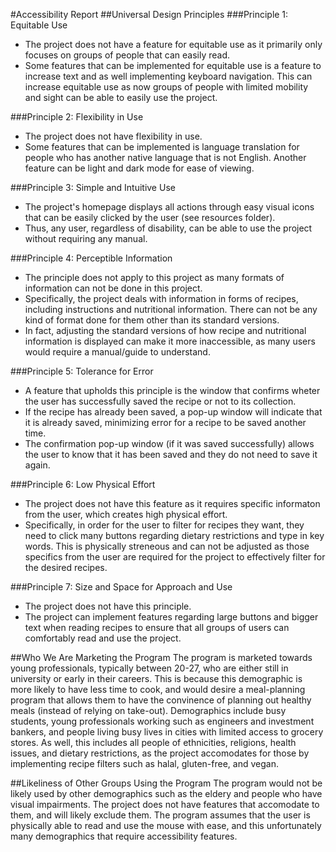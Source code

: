 #Accessibility Report
##Universal Design Principles
###Principle 1: Equitable Use
- The project does not have a feature for equitable use as it primarily only focuses on groups of people that can easily read. 
- Some features that can be implemented for equitable use is a feature to increase text and as well implementing keyboard navigation. This can increase equitable use as now groups of people with limited mobility and sight can be able to easily use the project.

###Principle 2: Flexibility in Use
- The project does not have flexibility in use.
- Some features that can be implemented is language translation for people who has another native language that is not English. Another feature can be light and dark mode for ease of viewing.
  
###Principle 3: Simple and Intuitive Use
- The project's homepage displays all actions through easy visual icons that can be easily clicked by the user (see resources folder).
- Thus, any user, regardless of disability, can be able to use the project without requiring any manual.

###Principle 4: Perceptible Information
- The principle does not apply to this project as many formats of information can not be done in this project.
- Specifically, the project deals with information in forms of recipes, including instructions and nutritional information. There can not be any kind of format done for them other than its standard versions.
- In fact, adjusting the standard versions of how recipe and nutritional information is displayed can make it more inaccessible, as many users would require a manual/guide to understand.
  
###Principle 5: Tolerance for Error
- A feature that upholds this principle is the window that confirms wheter the user has successfully saved the recipe or not to its collection.
- If the recipe has already been saved, a pop-up window will indicate that it is already saved, minimizing error for a recipe to be saved another time.
- The confirmation pop-up window (if it was saved successfully) allows the user to know that it has been saved and they do not need to save it again.
  
###Principle 6: Low Physical Effort
- The project does not have this feature as it requires specific informaton from the user, which creates high physical effort.
- Specifically, in order for the user to filter for recipes they want, they need to click many buttons regarding dietary restrictions and type in key words. This is physically streneous and can not be adjusted as those specifics from the user are required for the project to effectively filter for the desired recipes.
  
###Principle 7: Size and Space for Approach and Use
- The project does not have this principle.
- The project can implement features regarding large buttons and bigger text when reading recipes to ensure that all groups of users can comfortably read and use the project.
 
##Who We Are Marketing the Program 
The program is marketed towards young professionals, typically between 20-27, who are either still in university or early in their careers. This is because this demographic is more likely to have less time to cook, and would desire a meal-planning program that allows them to have the convinence of planning out healthy meals (instead of relying on take-out). Demographics include busy students, young professionals working such as engineers and investment bankers, and people living busy lives in cities with limited access to grocery stores. As well, this includes all people of ethnicities, religions, health issues, and dietary restrictions, as the project accomodates for those by implementing recipe filters such as halal, gluten-free, and vegan. 

##Likeliness of Other Groups Using the Program
The program would not be likely used by other demographics such as the eldery and people who have visual impairments. The project does not have features that accomodate to them, and will likely exclude them. The program assumes that the user is physically able to read and use the mouse with ease, and this unfortunately many demographics that require accessibility features. 

